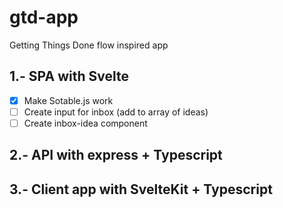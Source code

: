 # gtd-app
Getting Things Done flow inspired app

## 1.- SPA with Svelte
- [x] Make Sotable.js work
- [ ] Create input for inbox (add to array of ideas)
- [ ] Create inbox-idea component

## 2.- API with express + Typescript


## 3.- Client app with SvelteKit + Typescript

